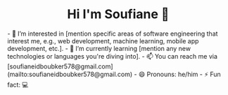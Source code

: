 <h1 align="center">Hi I'm Soufiane 👋</h1>
- 👀 I’m interested in [mention specific areas of software engineering that interest me, e.g., web development, machine learning, mobile app development, etc.].
- 🌱 I’m currently learning [mention any new technologies or languages you're diving into].
- 📫 You can reach me via [soufianeidboubker578@gmail.com](mailto:soufianeidboubker578@gmail.com)
- 😄 Pronouns: he/him
- ⚡ Fun fact: 💻
<!
Soufianeidboubker/Soufianeidboubker is a ✨ special ✨ repository because its `README.md` (this file) appears on my GitHub profile.
